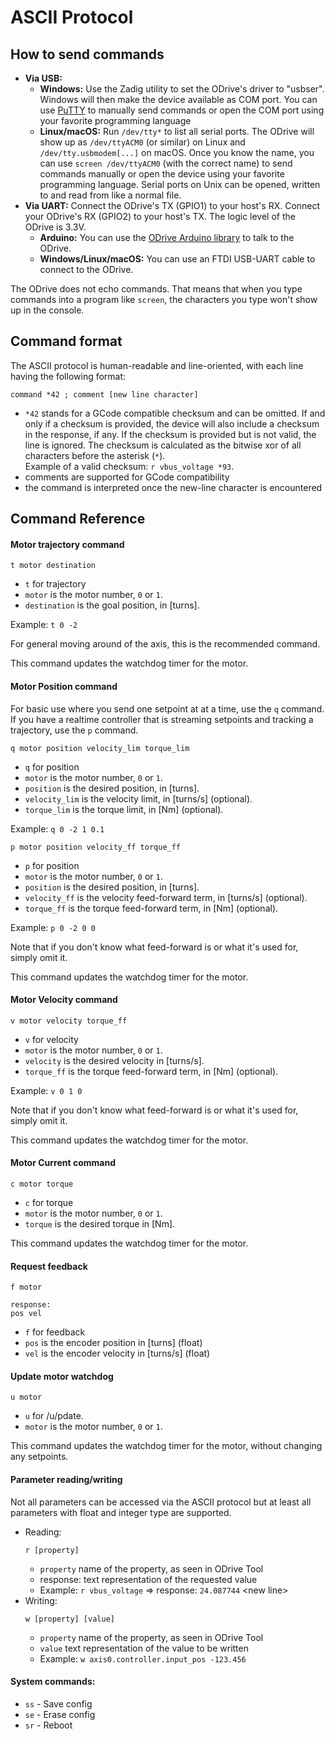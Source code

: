 
# ASCII Protocol

## How to send commands

 * **Via USB:**
    * **Windows:** Use the Zadig utility to set the ODrive's driver to "usbser". Windows will then make the device available as COM port. You can use [PuTTY](https://www.chiark.greenend.org.uk/~sgtatham/putty/) to manually send commands or  open the COM port using your favorite programming language 
    * **Linux/macOS:** Run `/dev/tty*` to list all serial ports. The ODrive will show up as `/dev/ttyACM0` (or similar) on Linux and `/dev/tty.usbmodem[...]` on macOS. Once you know the name, you can use `screen /dev/ttyACM0` (with the correct name) to send commands manually or open the device using your favorite programming language. Serial ports on Unix can be opened, written to and read from like a normal file.
 * **Via UART:** Connect the ODrive's TX (GPIO1) to your host's RX. Connect your ODrive's RX (GPIO2) to your host's TX. The logic level of the ODrive is 3.3V.
    * **Arduino:** You can use the [ODrive Arduino library](https://github.com/madcowswe/ODrive/tree/master/Arduino/ODriveArduino) to talk to the ODrive.
    * **Windows/Linux/macOS:** You can use an FTDI USB-UART cable to connect to the ODrive.

The ODrive does not echo commands. That means that when you type commands into a program like `screen`, the characters you type won't show up in the console.

## Command format

The ASCII protocol is human-readable and line-oriented, with each line having the following format:

```
command *42 ; comment [new line character]
```

 * `*42` stands for a GCode compatible checksum and can be omitted. If and only if a checksum is provided, the device will also include a checksum in the response, if any. If the checksum is provided but is not valid, the line is ignored. The checksum is calculated as the bitwise xor of all characters before the asterisk (`*`). <br> Example of a valid checksum: `r vbus_voltage *93`.
 * comments are supported for GCode compatibility
 * the command is interpreted once the new-line character is encountered

## Command Reference

#### Motor trajectory command
```
t motor destination
```
* `t` for trajectory
* `motor` is the motor number, `0` or `1`.
* `destination` is the goal position, in [turns].

Example: `t 0 -2`

For general moving around of the axis, this is the recommended command.

This command updates the watchdog timer for the motor. 

#### Motor Position command
For basic use where you send one setpoint at at a time, use the `q` command.
If you have a realtime controller that is streaming setpoints and tracking a trajectory, use the `p` command.

```
q motor position velocity_lim torque_lim
```
* `q` for position
* `motor` is the motor number, `0` or `1`.
* `position` is the desired position, in [turns].
* `velocity_lim` is the velocity limit, in [turns/s] (optional).
* `torque_lim` is the torque limit, in [Nm] (optional).

Example: `q 0 -2 1 0.1`

```
p motor position velocity_ff torque_ff
```
* `p` for position
* `motor` is the motor number, `0` or `1`.
* `position` is the desired position, in [turns].
* `velocity_ff` is the velocity feed-forward term, in [turns/s] (optional).
* `torque_ff` is the torque feed-forward term, in [Nm] (optional).

Example: `p 0 -2 0 0`

Note that if you don't know what feed-forward is or what it's used for, simply omit it.

This command updates the watchdog timer for the motor. 

#### Motor Velocity command
```
v motor velocity torque_ff
```
* `v` for velocity
* `motor` is the motor number, `0` or `1`.
* `velocity` is the desired velocity in [turns/s].
* `torque_ff` is the torque feed-forward term, in [Nm] (optional).

Example: `v 0 1 0`

Note that if you don't know what feed-forward is or what it's used for, simply omit it.

This command updates the watchdog timer for the motor. 

#### Motor Current command
```
c motor torque
```
* `c` for torque
* `motor` is the motor number, `0` or `1`.
* `torque` is the desired torque in [Nm].

This command updates the watchdog timer for the motor. 

#### Request feedback
```
f motor

response:
pos vel
```
* `f` for feedback
* `pos` is the encoder position in [turns] (float)
* `vel` is the encoder velocity in [turns/s] (float)

#### Update motor watchdog
```
u motor
```
* `u` for /u/pdate.
* `motor` is the motor number, `0` or `1`.

This command updates the watchdog timer for the motor, without changing any
setpoints. 

#### Parameter reading/writing

Not all parameters can be accessed via the ASCII protocol but at least all parameters with float and integer type are supported.

 * Reading:
    ```
    r [property]
    ```
   * `property` name of the property, as seen in ODrive Tool
   * response: text representation of the requested value
   * Example: `r vbus_voltage` => response: `24.087744` &lt;new line&gt;
 * Writing:
    ```
    w [property] [value]
    ```
   * `property` name of the property, as seen in ODrive Tool
   * `value` text representation of the value to be written
   * Example: `w axis0.controller.input_pos -123.456`

#### System commands:
* `ss` - Save config
* `se` - Erase config
* `sr` - Reboot
